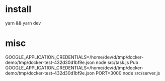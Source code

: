 # install
yarn && yarn dev


# misc
GOOGLE_APPLICATION_CREDENTIALS=/home/dev/d/tmp/docker-demo/tmp/docker-test-432d30d1bf9e.json node src/task.js Pub
GOOGLE_APPLICATION_CREDENTIALS=/home/dev/d/tmp/docker-demo/tmp/docker-test-432d30d1bf9e.json PORT=3000 node src/server.js
